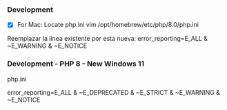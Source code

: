### Development

- [x] For Mac:
      Locate php.ini
      vim /opt/homebrew/etc/php/8.0/php.ini

Reemplazar la línea existente por esta nueva:
error_reporting=E_ALL & ~E_WARNING & ~E_NOTICE

### Development - PHP 8 - New Windows 11

php.ini

error_reporting=E_ALL & ~E_DEPRECATED & ~E_STRICT & ~E_WARNING & ~E_NOTICE
